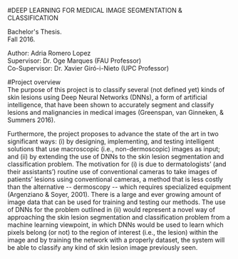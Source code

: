 #DEEP LEARNING FOR MEDICAL IMAGE SEGMENTATION & CLASSIFICATION

Bachelor's Thesis. <br>
Fall 2016.

Author: Adria Romero Lopez <br>
Supervisor: Dr. Oge Marques (FAU Professor) <br>
Co-Supervisor: Dr. Xavier Giró-i-Nieto (UPC Professor)<br>

#Project overview <br>
The purpose of this project is to classify several (not defined yet) kinds of skin lesions using Deep Neural Networks (DNNs), a form of artificial intelligence, that have been shown to accurately segment and classify lesions and malignancies in medical images (Greenspan, van Ginneken, & Summers 2016). 

Furthermore, the project proposes to advance the state of the art in two significant ways: (i) by designing, implementing, and testing intelligent solutions that use macroscopic (i.e., non-dermoscopic) images as input; and (ii) by extending the use of DNNs to the skin lesion segmentation and classification problem. The motivation for (i) is due to dermatologists’ (and their assistants’) routine use of conventional cameras to take images of patients’ lesions using conventional cameras, a method that is less costly than the alternative -- dermoscopy -- which requires specialized equipment (Argenziano & Soyer, 2001). There is a large and ever growing amount of image data that can be used for training and testing our methods. The use of DNNs for the problem outlined in (ii) would represent a novel way of approaching the skin lesion segmentation and classification problem from a machine learning viewpoint, in which DNNs would be used to learn which pixels belong (or not) to the region of interest (i.e., the lesion) within the image and by training the network with a properly dataset, the system will be able to classify any kind of skin lesion image previously seen.

